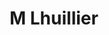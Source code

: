 ---
title: "M Lhuillier"
url: /cagayan-de-oro/m-lhuillier-claro-m-recto-avenue/
shop: pawnbroker
---
